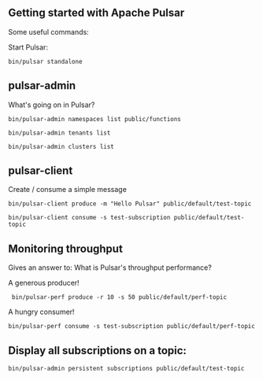 Getting started with Apache Pulsar 
-

Some useful commands:

Start Pulsar:

`bin/pulsar standalone`


pulsar-admin
-

What's going on in Pulsar?

`bin/pulsar-admin namespaces list public/functions`

`bin/pulsar-admin tenants list`

`bin/pulsar-admin clusters list`
 
pulsar-client
-

Create / consume a simple message

 `bin/pulsar-client produce -m "Hello Pulsar" public/default/test-topic`
 
 `bin/pulsar-client consume -s test-subscription public/default/test-topic`



Monitoring throughput 
-

Gives an answer to: What is Pulsar's throughput performance?   

A generous producer!

` 
bin/pulsar-perf produce -r 10 -s 50 public/default/perf-topic
` 

A hungry consumer!

`bin/pulsar-perf consume -s test-subscription public/default/perf-topic`


Display all subscriptions on a topic:
-
`bin/pulsar-admin persistent subscriptions public/default/test-topic`

